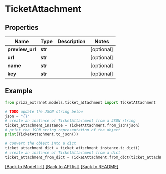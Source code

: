 # TicketAttachment


## Properties

Name | Type | Description | Notes
------------ | ------------- | ------------- | -------------
**preview_url** | **str** |  | [optional] 
**url** | **str** |  | [optional] 
**name** | **str** |  | [optional] 
**key** | **str** |  | [optional] 

## Example

```python
from prizz_extranet.models.ticket_attachment import TicketAttachment

# TODO update the JSON string below
json = "{}"
# create an instance of TicketAttachment from a JSON string
ticket_attachment_instance = TicketAttachment.from_json(json)
# print the JSON string representation of the object
print(TicketAttachment.to_json())

# convert the object into a dict
ticket_attachment_dict = ticket_attachment_instance.to_dict()
# create an instance of TicketAttachment from a dict
ticket_attachment_from_dict = TicketAttachment.from_dict(ticket_attachment_dict)
```
[[Back to Model list]](../README.md#documentation-for-models) [[Back to API list]](../README.md#documentation-for-api-endpoints) [[Back to README]](../README.md)


